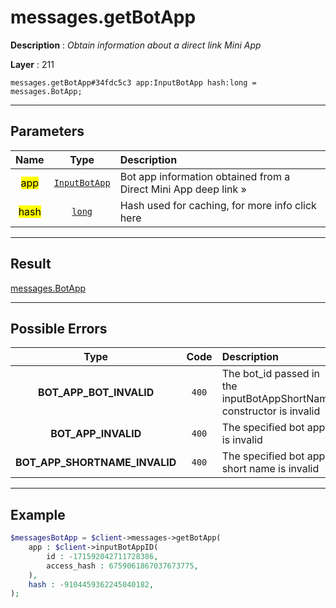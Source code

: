 # messages.getBotApp

**Description** : *Obtain information about a direct link Mini App*

**Layer** : 211

```tl
messages.getBotApp#34fdc5c3 app:InputBotApp hash:long = messages.BotApp;
```

---

## Parameters

| Name | Type | Description |
| :---: | :---: | :--- |
| <mark>app</mark> | [`InputBotApp`](type/InputBotApp) | Bot app information obtained from a Direct Mini App deep link » |
| <mark>hash</mark> | [`long`](type/long) | Hash used for caching, for more info click here |

---

## Result

[messages.BotApp](type/messages.BotApp)

---

## Possible Errors

| Type | Code | Description |
| :---: | :---: | :--- |
| **BOT_APP_BOT_INVALID** | `400` | The bot_id passed in the inputBotAppShortName constructor is invalid |
| **BOT_APP_INVALID** | `400` | The specified bot app is invalid |
| **BOT_APP_SHORTNAME_INVALID** | `400` | The specified bot app short name is invalid |

---

## Example

```php
$messagesBotApp = $client->messages->getBotApp(
	app : $client->inputBotAppID(
		id : -171592042711728386,
		access_hash : 6759061867037673775,
	),
	hash : -9104459362245040182,
);
```